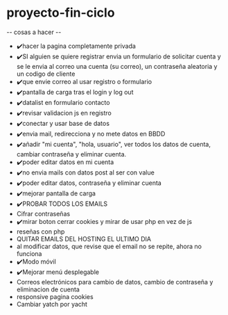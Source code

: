 # proyecto-fin-ciclo

-- cosas a hacer --
- :heavy_check_mark:hacer la pagina completamente privada 
- :heavy_check_mark:SI alguien se quiere registrar envia un formulario de solicitar cuenta y se le envia al correo una cuenta (su correo), un contraseña aleatoria y un codigo de cliente
- :heavy_check_mark:que envie correo al usar registro o formulario
- :heavy_check_mark:pantalla de carga tras el login y log out
- :heavy_check_mark:datalist en formulario contacto
- :heavy_check_mark:revisar validacion js en registro
- :heavy_check_mark:conectar y usar base de datos
- :heavy_check_mark:envia mail, redirecciona y no mete datos en BBDD
- :heavy_check_mark:añadir "mi cuenta", "hola, usuario", ver todos los datos de cuenta, cambiar contraseña y eliminar cuenta.
- :heavy_check_mark:poder editar datos en mi cuenta
- :heavy_check_mark:no envia mails con datos post al ser con value
- :heavy_check_mark:poder editar datos, contraseña y eliminar cuenta
- :heavy_check_mark:mejorar pantalla de carga
- :heavy_check_mark:PROBAR TODOS LOS EMAILS
- Cifrar contraseñas
- :heavy_check_mark:mirar boton cerrar cookies y mirar de usar php en vez de js
- reseñas con php
- QUITAR EMAILS DEL HOSTING EL ULTIMO DIA
- al modificar datos, que revise que el email no se repite, ahora no funciona
- :heavy_check_mark:Modo móvil 
- :heavy_check_mark:Mejorar menú desplegable
- Correos electrónicos para cambio de datos, cambio de contraseña y eliminacion de cuenta
- responsive pagina cookies
- Cambiar yatch por yacht

